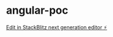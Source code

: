 # angular-poc

[Edit in StackBlitz next generation editor ⚡️](https://stackblitz.com/~/github.com/NivethaVisveswaran/angular-poc)